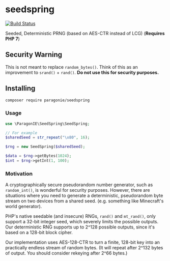 # seedspring

[![Build Status](https://travis-ci.org/paragonie/seedspring.svg?branch=master)](https://travis-ci.org/paragonie/seedspring)

Seeded, Deterministic PRNG (based on AES-CTR instead of LCG) (**Requires PHP 7**)

## Security Warning

This is not meant to replace `random_bytes()`. Think of this as an improvement
to `srand()` + `rand()`. **Do not use this for security purposes.**

## Installing

```sh
composer require paragonie/seedspring
```

### Usage

```php
use \ParagonIE\SeedSpring\SeedSpring;

// For example
$sharedSeed = str_repeat("\x80", 16);

$rng = new SeedSpring($sharedSeed);

$data = $rng->getBytes(1024);
$int = $rng->getInt(1, 100);
```

### Motivation

A cryptographically secure pseudorandom number generator, such as `random_int()`,
is wonderful for security purposes. However, there are situations where you need
to generate a deterministic, pseudorandom byte stream on two devices from a
shared seed. (e.g. something like Minecraft's world generator).

PHP's native seedable (and insecure) RNGs, `rand()` and `mt_rand()`, only 
support a 32-bit integer seed, which severely limits the possible outputs. Our
deterministic RNG supports up to 2^128 possible outputs, since it's based on a
128-bit block cipher.

Our implementation uses AES-128-CTR to turn a finite, 128-bit key into an
practically endless stream of random bytes. (It will repeat after 2^132 bytes of
output. You should consider rekeying after 2^66 bytes.)